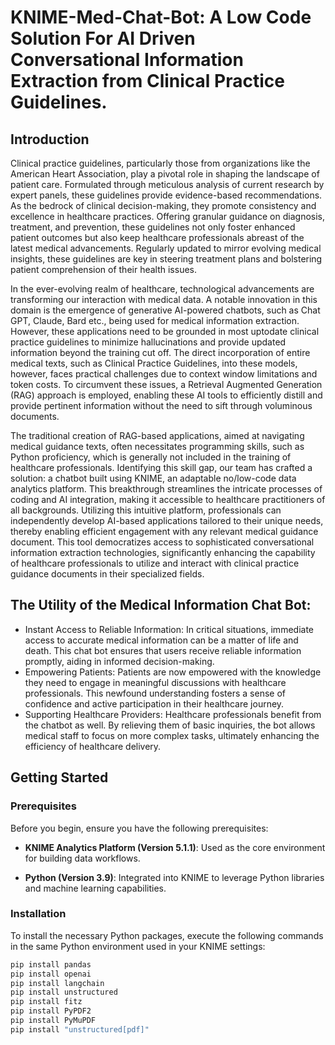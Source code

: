 # KNIME-Med-Chat-Bot: A Low Code Solution For AI Driven Conversational Information Extraction from Clinical Practice Guidelines.

## Introduction
Clinical practice guidelines, particularly those from organizations like the American Heart Association, play a pivotal role in shaping the landscape of patient care. Formulated through meticulous analysis of current research by expert panels, these guidelines provide evidence-based recommendations. As the bedrock of clinical decision-making, they promote consistency and excellence in healthcare practices. Offering granular guidance on diagnosis, treatment, and prevention, these guidelines not only foster enhanced patient outcomes but also keep healthcare professionals abreast of the latest medical advancements. Regularly updated to mirror evolving medical insights, these guidelines are key in steering treatment plans and bolstering patient comprehension of their health issues.

In the ever-evolving realm of healthcare, technological advancements are transforming our interaction with medical data. A notable innovation in this domain is the emergence of generative AI-powered chatbots, such as Chat GPT, Claude, Bard etc., being used for medical information extraction. However, these applications need to be grounded in most uptodate clinical practice guidelines to minimize hallucinations and provide updated information beyond the training cut off. The direct incorporation of entire medical texts, such as Clinical Practice Guidelines, into these models, however, faces practical challenges due to context window limitations and token costs. To circumvent these issues, a Retrieval Augmented Generation (RAG) approach is employed, enabling these AI tools to efficiently distill and provide pertinent information without the need to sift through voluminous documents.

The traditional creation of RAG-based applications, aimed at navigating medical guidance texts, often necessitates programming skills, such as Python proficiency, which is generally not included in the training of healthcare professionals. Identifying this skill gap, our team has crafted a solution: a chatbot built using KNIME, an adaptable no/low-code data analytics platform. This breakthrough streamlines the intricate processes of coding and AI integration, making it accessible to healthcare practitioners of all backgrounds. Utilizing this intuitive platform, professionals can independently develop AI-based applications tailored to their unique needs, thereby enabling efficient engagement with any relevant medical guidance document. This tool democratizes access to sophisticated conversational information extraction technologies, significantly enhancing the capability of healthcare professionals to utilize and interact with clinical practice guidance documents in their specialized fields.

## The Utility of the Medical Information Chat Bot:
- Instant Access to Reliable Information: In critical situations, immediate access to accurate medical information can be a matter of life and death. This chat bot ensures that users receive reliable information promptly, aiding in informed decision-making.
- Empowering Patients: Patients are now empowered with the knowledge they need to engage in meaningful discussions with healthcare professionals. This newfound understanding fosters a sense of confidence and active participation in their healthcare journey.
- Supporting Healthcare Providers: Healthcare professionals benefit from the chatbot as well. By relieving them of basic inquiries, the bot allows medical staff to focus on more complex tasks, ultimately enhancing the efficiency of healthcare delivery.

## Getting Started

### Prerequisites

Before you begin, ensure you have the following prerequisites:

- **KNIME Analytics Platform (Version 5.1.1)**: Used as the core environment for building data workflows.

- **Python (Version 3.9)**: Integrated into KNIME to leverage Python libraries and machine learning capabilities.

### Installation

To install the necessary Python packages, execute the following commands in the same Python environment used in your KNIME settings:

```bash
pip install pandas
pip install openai
pip install langchain
pip install unstructured
pip install fitz
pip install PyPDF2
pip install PyMuPDF
pip install "unstructured[pdf]"
